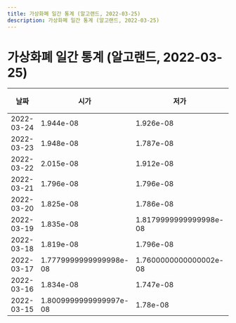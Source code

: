 ```yaml
---
title: 가상화폐 일간 통계 (알고랜드, 2022-03-25)
description: 가상화폐 일간 통계 (알고랜드, 2022-03-25)
---
```


가상화폐 일간 통계 (알고랜드, 2022-03-25)
===

|날짜|시가|저가|고가|종가|비고|
|--|--|--|--|--|--|
|2022-03-24|1.944e-08|1.926e-08|2.05e-08|2.022e-08|    |
|2022-03-23|1.948e-08|1.787e-08|1.98e-08|1.967e-08|    |
|2022-03-22|2.015e-08|1.912e-08|2.015e-08|1.9360000000000003e-08|    |
|2022-03-21|1.796e-08|1.796e-08|2.0080000000000002e-08|2.0080000000000002e-08|    |
|2022-03-20|1.825e-08|1.786e-08|1.859e-08|1.786e-08|    |
|2022-03-19|1.835e-08|1.8179999999999998e-08|1.857e-08|1.825e-08|    |
|2022-03-18|1.819e-08|1.796e-08|1.859e-08|1.8e-08|    |
|2022-03-17|1.7779999999999998e-08|1.7600000000000002e-08|1.8689999999999997e-08|1.825e-08|    |
|2022-03-16|1.834e-08|1.747e-08|1.834e-08|1.7880000000000002e-08|    |
|2022-03-15|1.8009999999999997e-08|1.78e-08|1.8199999999999998e-08|1.8199999999999998e-08|    |
